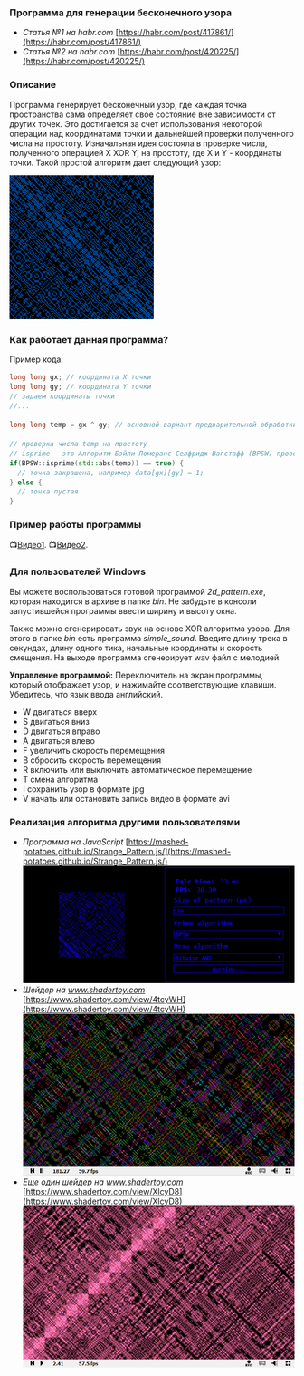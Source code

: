 ### Программа для генерации бесконечного узора
- *Статья №1 на habr.com* [https://habr.com/post/417861/](https://habr.com/post/417861/)
- *Статья №2 на habr.com* [https://habr.com/post/420225/](https://habr.com/post/420225/)

### Описание
Программа генерирует бесконечный узор, где каждая точка пространства сама определяет свое состояние вне зависимости от других точек. 
Это достигается за счет использования некоторой операции над координатами точки и дальнейшей проверки полученного числа на простоту.
Изначальная идея состояла в проверке числа, полученного операцией X XOR Y, на простоту, где X и Y - координаты точки. Такой простой алгоритм дает следующий узор:

![strange_pattern_example](doc/example_main.png)

### Как работает данная программа?
Пример кода:
```C++
long long gx; // координата X точки
long long gy; // координата Y точки
// задаем координаты точки
//...

long long temp = gx ^ gy; // основной вариант предварительной обработки координат

// проверка числа temp на простоту
// isprime - это Алгоритм Бэйли-Померанс-Селфридж-Вагстафф (BPSW) проверки n на простоту
if(BPSW::isprime(std::abs(temp)) == true) {
  // точка закрашена, например data[gx][gy] = 1;
} else {
  // точка пустая
}
```

### Пример работы программы
:tv:[Видео1](https://www.youtube.com/watch?v=F84fgTK2kp0).
:tv:[Видео2](https://www.youtube.com/watch?v=Fx0XS5cNrT0).

### Для пользователей Windows
Вы можете воспользоваться готовой программой *2d_pattern.exe*, которая находится в архиве в папке *bin*.
Не забудьте в консоли запустившейся программы ввести ширину и высоту окна.

Также можно сгенерировать звук на основе XOR алгоритма узора. Для этого в папке *bin* есть программа *simple_sound*.
Введите длину трека в секундах, длину одного тика, начальные координаты и скорость смещения. На выходе программа сгенерирует wav файл с мелодией.

**Управление программой:**
Переключитель на экран программы, который отображает узор, и нажимайте соответствующие клавиши. 
Убедитесь, что язык ввода английский.
- W двигаться вверх
- S двигаться вниз
- D двигаться вправо
- A двигаться влево
- F увеличить скорость перемещения
- B сбросить скорость перемещения
- R включить или выключить автоматическое перемещение
- T смена алгоритма
- I сохранить узор в формате jpg
- V начать или остановить запись видео в формате avi

### Реализация алгоритма другими пользователями
* *Программа на JavaScript* [https://mashed-potatoes.github.io/Strange_Pattern.js/](https://mashed-potatoes.github.io/Strange_Pattern.js/)
![example_java](doc/example_java.png)
* *Шейдер на www.shadertoy.com* [https://www.shadertoy.com/view/4tcyWH](https://www.shadertoy.com/view/4tcyWH)
![example_shadertoy](doc/example_shadertoy.png)
* *Еще один шейдер на www.shadertoy.com* [https://www.shadertoy.com/view/XlcyD8](https://www.shadertoy.com/view/XlcyD8)
![example_shadertoy](doc/example_shadertoy2.png)